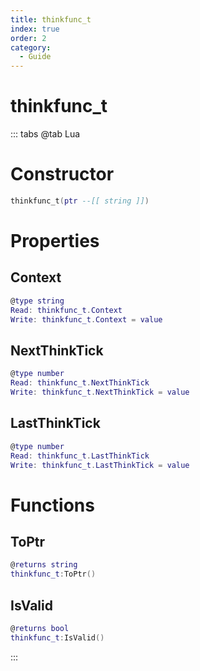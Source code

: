 ```yaml
---
title: thinkfunc_t
index: true
order: 2
category:
  - Guide
---
```


# thinkfunc_t

::: tabs
@tab Lua
# Constructor
```lua
thinkfunc_t(ptr --[[ string ]])
```
# Properties
## Context 
```lua
@type string
Read: thinkfunc_t.Context
Write: thinkfunc_t.Context = value
```
## NextThinkTick 
```lua
@type number
Read: thinkfunc_t.NextThinkTick
Write: thinkfunc_t.NextThinkTick = value
```
## LastThinkTick 
```lua
@type number
Read: thinkfunc_t.LastThinkTick
Write: thinkfunc_t.LastThinkTick = value
```
# Functions
## ToPtr
```lua
@returns string
thinkfunc_t:ToPtr()
```
## IsValid
```lua
@returns bool
thinkfunc_t:IsValid()
```

:::